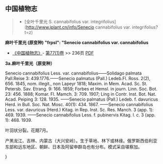 
## 中国植物志

> * [全叶千里光  S.  cannabifolius var. integrifolius](http://www.iplant.cn/info/Senecio cannabifolius var. integrifolius?t=z)

**麻叶千里光 (原变种)
  "frpsl": "Senecio cannabifolius var. cannabifolius**

* [《中国植物志》](http://www.iplant.cn/frps)- [第77(1)卷](http://www.iplant.cn/frps/vol/77(1)) >> 236页 [PDF](http://www.iplant.cn/frps/pdf/77(1)/236.PDF)

**3a.麻叶千里光（原变种）**

Senecio cannabifolius Less. var. cannabifolius——Solidago palmata Pall.Reise 3: 439.1776.——Senecio palmatus (Pall.) Ledeb.Fl. Ross. 2(2), 656. 1845, nom. illegit., non Lapeyr 1818; Maxim. in Mem. Acad. Sc. St. Petersb. Sav. Etrang. 9: 166. 1859; Forbes et Hemsl. in journ. Linn. Soc. Bot. 23: 456. 1888; Komar. Fl. Mamch. 3: 709. 1907; Ling in Contr. Inst. Bot. Nat. Acad. Peiping 3: 128. 1935. ——Senecio palmatus (Pall.) Ledeb. f. davuricus Herd. in Bull. Soc. Nat. Mosc. 40(1): 434. 1867. ——Senecio cannabifolius Less. var. davuricus (Herd.) Kitag. in Rep. Inst. Sc. Res. Manch. 3 (app. 1): 469. 1939. ——Senecio cannabifolius Less. f. pubinervis Kitag. l. c. 3 (app. 1): 468. 1939.

叶羽状分裂。花期7月。

产黑龙江、吉林、内蒙古（大兴安岭）。生于草地、林下或林缘。俄罗斯西伯利亚东部和远东地区、朝鲜、日本及阿留申群岛也有分布。模式采自堪察加。

}